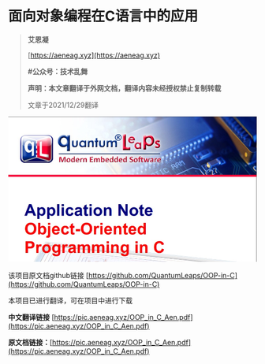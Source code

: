 # 面向对象编程在C语言中的应用

> **艾恩凝**
>
> [https://aeneag.xyz](https://aeneag.xyz)
>
> **#公众号：技术乱舞**
>
> **声明：本文章翻译于外网文档，翻译内容未经授权禁止复制转载**
>
> 文章于2021/12/29翻译

![](img/AN_OOP-in-C.jpg)



该项目原文档github链接 [https://github.com/QuantumLeaps/OOP-in-C](https://github.com/QuantumLeaps/OOP-in-C)

本项目已进行翻译，可在项目中进行下载

**中文翻译链接** [https://pic.aeneag.xyz/OOP_in_C_Aen.pdf](https://pic.aeneag.xyz/OOP_in_C_Aen.pdf)

**原文档链接：**[https://pic.aeneag.xyz/OOP_in_C_Aen.pdf](https://pic.aeneag.xyz/OOP_in_C_Aen.pdf)

